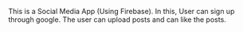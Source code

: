 This is a Social Media App (Using Firebase). In this, User can sign up through google. The user can upload posts and can like the posts.
